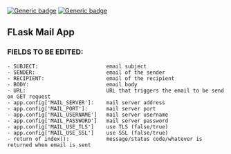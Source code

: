 [![Generic badge](https://img.shields.io/badge/python_version-3.9-blue.svg)](https://shields.io/)
[![Generic badge](https://img.shields.io/badge/flask_version-2.0.1-blue.svg)](https://shields.io/)
## FLask Mail App

### FIELDS TO BE EDITED:
    - SUBJECT:                      email subject
    - SENDER:                       email of the sender
    - RECIPIENT:                    email of the recipient
    - BODY:                         email body
    - URL:                          URL that triggers the email to be send on GET request
    - app.config['MAIL_SERVER']:    mail server address
    - app.config['MAIL_PORT']:      mail server port
    - app.config['MAIL_USERNAME']   mail server username
    - app.config['MAIL_PASSWORD']   mail server password
    - app.config['MAIL_USE_TLS']    use TLS (false/true)
    - app.config['MAIL_USE_SSL']    use SSL (false/true)
    - return of index():            message/status code/whatever is returned when email is sent